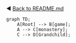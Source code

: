 ◀️ [Back to README.md](../README.md)

```mermaid
graph TD;
    A[Root] --> B[game];
    A --> C[monastery];
    C --> D[Grandchild];